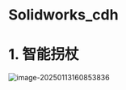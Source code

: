# Solidworks_cdh
 # 1. 智能拐杖

![image-20250113160853836](../../../AppData/Roaming/Typora/typora-user-images/image-20250113160853836.png)
